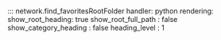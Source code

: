 # 
::: network.find_favoritesRootFolder
    handler: python
    rendering:
      show_root_heading: true
      show_root_full_path : false
      show_category_heading : false
      heading_level : 1